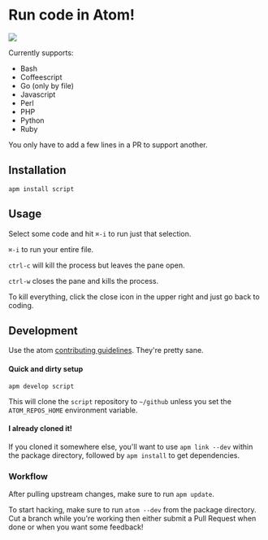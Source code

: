 # Run code in Atom!

![](https://f.cloud.github.com/assets/836375/2354201/e7a115e6-a5b8-11e3-9f89-e9b2ac022f71.gif)

Currently supports:

  * Bash
  * Coffeescript
  * Go (only by file)
  * Javascript
  * Perl
  * PHP
  * Python
  * Ruby

You only have to add a few lines in a PR to support another.

## Installation

`apm install script`

## Usage

Select some code and hit `⌘-i` to run just that selection.

`⌘-i` to run your entire file.

`ctrl-c` will kill the process but leaves the pane open.

`ctrl-w` closes the pane and kills the process.

To kill everything, click the close icon in the upper right and just go back to
coding.

## Development

Use the atom [contributing guidelines](https://atom.io/docs/latest/contributing).
They're pretty sane.

#### Quick and dirty setup

`apm develop script`

This will clone the `script` repository to `~/github` unless you set the
`ATOM_REPOS_HOME` environment variable.

#### I already cloned it!

If you cloned it somewhere else, you'll want to use `apm link --dev` within the
package directory, followed by `apm install` to get dependencies.

### Workflow

After pulling upstream changes, make sure to run `apm update`.

To start hacking, make sure to run `atom --dev` from the package directory.
Cut a branch while you're working then either submit a Pull Request when done
or when you want some feedback!
